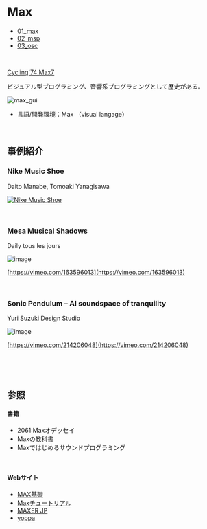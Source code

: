 

# Max

* [01_max](https://github.com/yonekura907/dh17max/blob/master/01_max.md)
* [02_msp](https://github.com/yonekura907/dh17max/blob/master/02_msp.md)
* [03_osc](https://github.com/yonekura907/dh17max/blob/master/03_osc.md)


&nbsp;
&nbsp;
&nbsp;
&nbsp;


[Cycling'74 Max7](https://cycling74.com/products/max)

ビジュアル型プログラミング、音響系プログラミングとして歴史がある。



![max_gui](https://yonekura907.github.io/dh17processing/max_gui.png)



- 言語/開発環境：Max （visual langage）


&nbsp;
&nbsp;
&nbsp;
&nbsp;


## 事例紹介

### Nike Music Shoe
Daito Manabe, Tomoaki Yanagisawa

[![Nike Music Shoe](http://img.youtube.com/vi/uS1exujG3cY/0.jpg)](http://www.youtube.com/watch?v=uS1exujG3cY)


&nbsp;
&nbsp;

### Mesa Musical Shadows

Daily tous les jours

![image](http://www.creativeapplications.net/wp-content/uploads/2016/07/Dtlj_MusicalShadows_4_PhotoDtlj.jpg)



[https://vimeo.com/163596013](https://vimeo.com/163596013)


&nbsp;
&nbsp;



### Sonic Pendulum – AI soundspace of tranquility

Yuri Suzuki Design Studio

![image](http://www.creativeapplications.net/wp-content/uploads/2017/04/SonicPendulum-12-ImageCredit-Yuri-Suzuki©.jpg)



[https://vimeo.com/214206048](https://vimeo.com/214206048)

<!--[http://www.creativeapplications.net/maxmsp/sonic-pendulum-ai-soundspace-of-tranquility/](http://www.creativeapplications.net/maxmsp/sonic-pendulum-ai-soundspace-of-tranquility/)-->
&nbsp;
&nbsp;
&nbsp;

&nbsp;
&nbsp;
&nbsp;
&nbsp;


## 参照

#### 書籍

* 2061:Maxオデッセイ
* Maxの教科書
* Maxではじめるサウンドプログラミング

&nbsp;

#### Webサイト

* [MAX基礎](http://lecture.nakayasu.com/?p=2645)
* [Maxチュートリアル](http://www.s-musiclab.jp/mmj_docs/max4/max/max_tutorial/mxtu_top.html)
* [MAXER JP](https://maxerjp.wordpress.com/)
* [yoppa](http://yoppa.org/ssaw10/798.html)
